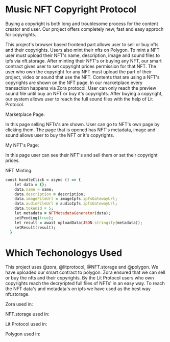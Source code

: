 # Music NFT Copyright Protocol
 
Buying a copyright is both long and troublesome process for the content creator and user. Our project offers completely new, fast and easy approch for copyrights.

This project's browser based frontend part allows user to sell or buy nfts and their copyrights. Users also mint their nfts on Polygon. To mint a NFT user must upload their NFT's name, description, image and sound files to ipfs via nft.storage. After minting their NFT's or buying any NFT, our smart contract gives user to set copyright prices permission for that NFT. The user who own the copyright for any NFT must upload the part of their project, video or sound that use the NFT. Contents that are using a NFT's copyrights are shown on the NFT page. In our marketplace every transaction happens via Zora protocol. User can only reach the preview sound file until buy an NFT or buy it's copyrights. After buying a copyright, our system allows user to reach the full sound files with the help of Lit Protocol.

Marketplace Page:

 In this page selling NFTs's are shown. User can go to NFT's own page by clicking them. The page that is opened has NFT's metadata, image and sound allows user to buy the NFT or it's copyrights.
 
 My NFT's Page:
 
  In this page user can see their NFT's and sell them or set their copyright prices.
  
NFT Minting:

```ruby
const handleClick = async () => {
    let data = {};
    data.name = name;
    data.description = description;
    data.imageFileUrl = imageIpfs.ipfsGatewayUrl;
    data.audioFileUrl = audioIpfs.ipfsGatewayUrl;
    data.tokenId = 5;
    let metadata = NFTMetadataGenerator(data);
    setPending(true);
    let result = await uploadData(JSON.stringify(metadata));
    setResult(result);
  }
```
  
# Which Techonologys Used

This project uses @zora, @litprotocol, @NFT.storage and @polygon. We have uploaded our smart contract to polygon. Zora ensured that we can sell or buy the nfts and their copyrights. By the Lit Protocol users who own copyrights reach the decryripted full files of NFTs' in an easy way. To reach the NFT data's and metadata's on ipfs we have used as the best way nft.storage.

Zora used in:

NFT.storage used in:

Lit Protocol used in:

Polygon used in:



